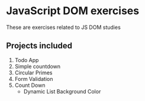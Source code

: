 # JavaScript DOM exercises
These are exercises related to JS DOM studies

## Projects included
1. Todo App
2. Simple countdown
3. Circular Primes
4. Form Validation
5. Count Down
    - Dynamic List Background Color